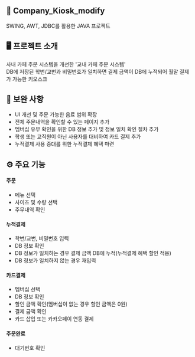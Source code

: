 ## 📝 Company_Kiosk_modify
SWING, AWT, JDBC를 활용한 JAVA 프로젝트

## 🖥️ 프로젝트 소개
사내 카페 주문 시스템을 개선한 '교내 카페 주문 시스템'
<br>
DB에 저장된 학번/교번과 비밀번호가 일치하면 결제 금액이 DB에 누적되어 월말 결제가 가능한 키오스크

## 🔧 보완 사항
- UI 개선 및 주문 가능한 음료 범위 확장
- 전체 주문내역을 확인할 수 있는 페이지 추가
- 멤버십 유무 확인을 위한 DB 정보 추가 및 정보 일치 확인 절차 추가
- 학생 또는 교직원이 아닌 사용자를 대비하여 카드 결제 추가
- 누적결제 사용 증대를 위한 누적결제 혜택 마련

## ⚙️ 주요 기능
#### 주문
- 메뉴 선택
- 사이즈 및 수량 선택
- 주무내역 확인

#### 누적결제
- 학번/교번, 비밀번호 입력
- DB 정보 확인
- DB 정보가 일치하는 경우 결제 금액 DB에 누적(누적결제 혜택 할인 적용)
- DB 정보가 일치하지 않는 경우 재입력

#### 카드결제
- 멤버십 선택
- DB 정보 확인
- 할인 금액 확인(멤버십이 없는 경우 할인 금액은 0원)
- 결제 금액 확인
- 카드 삽입 또는 카카오페이 연동 결제

#### 주문완료
- 대기번호 확인
